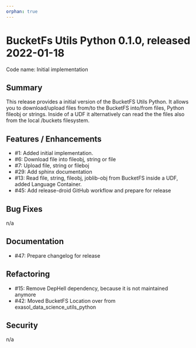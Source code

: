 ```yaml
---
orphan: true
---
```


# BucketFs Utils Python 0.1.0, released 2022-01-18
Code name: Initial implementation

## Summary

This release provides a initial version of the BucketFS Utils Python. It allows you to download/upload files from/to the BucketFS into/from files, Python fileobj or strings. Inside of a UDF it alternatively can read the the files also from the local /buckets filesystem.

## Features / Enhancements

  - #1: Added initial implementation.
  - #6: Download file into fileobj, string or file
  - #7: Upload file, string or fileboj
  - #29: Add sphinx documentation
  - #13: Read file, string, fileobj, joblib-obj from BucketFS inside a UDF, added Language Container.
  - #45: Add release-droid GitHub workflow and prepare for release

## Bug Fixes

n/a
  
## Documentation

- #47: Prepare changelog for release

## Refactoring

  - #15: Remove DepHell dependency, because it is not maintained anymore
  - #42: Moved BucketFS Location over from exasol_data_science_utils_python

## Security

n/a
